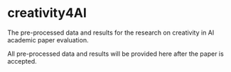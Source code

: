 # creativity4AI
The pre-processed data and results for the research on creativity in AI academic paper evaluation.

All pre-processed data and results will be provided here after the paper is accepted.
